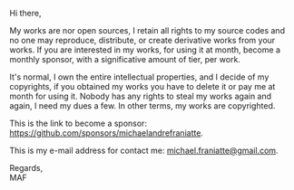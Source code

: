 ﻿  
Hi there,  
  
My works are nor open sources, I retain all rights to my source codes and no one may reproduce, distribute, or create derivative works from your works. If you are interested in my works, for using it at month, become a monthly sponsor, with a significative amount of tier, per work.  
  
It's normal, I own the entire intellectual properties, and I decide of my copyrights, if you obtained my works you have to delete it or pay me at month for using it. Nobody has any rights to steal my works again and again, I need my dues a few. In other terms, my works are copyrighted.  
  
This is the link to become a sponsor: https://github.com/sponsors/michaelandrefraniatte.  
  
This is my e-mail address for contact me: michael.franiatte@gmail.com.  
  
Regards,  
MAF  
  
